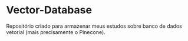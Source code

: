 # Vector-Database
Repositório criado para armazenar meus estudos sobre banco de dados vetorial (mais precisamente o Pinecone).
